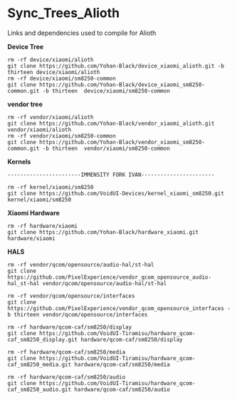 # Sync_Trees_Alioth
Links and dependencies used to compile for Alioth


**Device Tree**

	rm -rf device/xiaomi/alioth
    git clone https://github.com/Yohan-Black/device_xiaomi_alioth.git -b thirteen device/xiaomi/alioth
    rm -rf device/xiaomi/sm8250-common 
    git clone https://github.com/Yohan-Black/device_xiaomi_sm8250-common.git -b thirteen  device/xiaomi/sm8250-common 


**vendor tree**

    rm -rf vendor/xiaomi/alioth
    git clone https://github.com/Yohan-Black/vendor_xiaomi_alioth.git vendor/xiaomi/alioth
	rm -rf vendor/xiaomi/sm8250-common
	git clone https://github.com/Yohan-Black/vendor_xiaomi_sm8250-common.git -b thirteen  vendor/xiaomi/sm8250-common
	

**Kernels**
	
    -----------------------IMMENSITY FORK IVAN-----------------------

	rm -rf kernel/xiaomi/sm8250   
	git clone https://github.com/VoidUI-Devices/kernel_xiaomi_sm8250.git kernel/xiaomi/sm8250
    
    
    
**Xiaomi Hardware**

	rm -rf hardware/xiaomi
	git clone https://github.com/Yohan-Black/hardware_xiaomi.git hardware/xiaomi


**HALS**

	rm -rf vendor/qcom/opensource/audio-hal/st-hal
	git clone https://github.com/PixelExperience/vendor_qcom_opensource_audio-hal_st-hal vendor/qcom/opensource/audio-hal/st-hal

	rm -rf vendor/qcom/opensource/interfaces
	git clone https://github.com/PixelExperience/vendor_qcom_opensource_interfaces -b thirteen vendor/qcom/opensource/interfaces

	rm -rf hardware/qcom-caf/sm8250/display 
	git clone https://github.com/VoidUI-Tiramisu/hardware_qcom-caf_sm8250_display.git hardware/qcom-caf/sm8250/display 

	rm -rf hardware/qcom-caf/sm8250/media 
	git clone https://github.com/VoidUI-Tiramisu/hardware_qcom-caf_sm8250_media.git hardware/qcom-caf/sm8250/media 

	rm -rf hardware/qcom-caf/sm8250/audio 
	git clone https://github.com/VoidUI-Tiramisu/hardware_qcom-caf_sm8250_audio.git hardware/qcom-caf/sm8250/audio 


